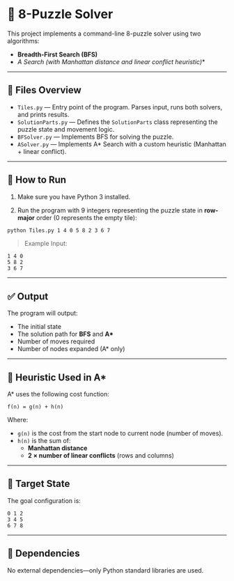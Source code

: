 # 🧩 8-Puzzle Solver

This project implements a command-line 8-puzzle solver using two algorithms:

- **Breadth-First Search (BFS)**
- **A* Search (with Manhattan distance and linear conflict heuristic)**

---

## 📁 Files Overview

- `Tiles.py` — Entry point of the program. Parses input, runs both solvers, and prints results.
- `SolutionParts.py` — Defines the `SolutionParts` class representing the puzzle state and movement logic.
- `BFSolver.py` — Implements BFS for solving the puzzle.
- `ASolver.py` — Implements A* Search with a custom heuristic (Manhattan + linear conflict).

---

## 🚀 How to Run

1. Make sure you have Python 3 installed.

2. Run the program with 9 integers representing the puzzle state in **row-major** order (0 represents the empty tile):

```bash
python Tiles.py 1 4 0 5 8 2 3 6 7
```

> Example Input:
```
1 4 0
5 8 2
3 6 7
```

---

## ✅ Output

The program will output:

- The initial state
- The solution path for **BFS** and **A\***
- Number of moves required
- Number of nodes expanded (A* only)

---

## 🧠 Heuristic Used in A*

A* uses the following cost function:

```
f(n) = g(n) + h(n)
```

Where:
- `g(n)` is the cost from the start node to current node (number of moves).
- `h(n)` is the sum of:
  - **Manhattan distance**
  - **2 × number of linear conflicts** (rows and columns)

---

## 🧩 Target State

The goal configuration is:

```
0 1 2
3 4 5
6 7 8
```

---

## 🔧 Dependencies

No external dependencies—only Python standard libraries are used.

